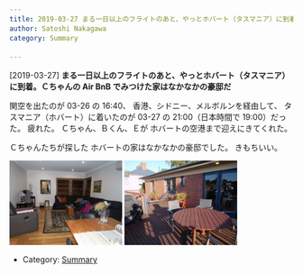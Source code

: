 ```yaml
---
title: 2019-03-27 まる一日以上のフライトのあと、やっとホバート（タスマニア）に到着。Ｃちゃんの Air BnB でみつけた家はなかなかの豪邸だ
author: Satoshi Nakagawa
category: Summary

---
```


[2019-03-27] **まる一日以上のフライトのあと、やっとホバート（タスマニア）に到着。Ｃちゃんの Air BnB でみつけた家はなかなかの豪邸だ** 

 関空を出たのが 03-26 の 16:40、
香港、シドニー、メルボルンを経由して、
タスマニア（ホバート）に着いたのが
03-27 の 21:00（日本時間で 19:00）だった。
疲れた。
Ｃちゃん、Ｂくん、Ｅが
ホバートの空港まで迎えにきてくれた。

 Ｃちゃんたちが探した
ホバートの家はなかなかの豪邸でした。
きもちいい。

<a href="/pict/2019-03-27-mansion-1.jpg"><img src="/pict/2019-03-27-mansion-1.jpg" alt="" width="200"/></a>
<a href="/pict/2019-03-27-mansion-2.jpg"><img src="/pict/2019-03-27-mansion-2.jpg" alt="" width="200"/></a>

- Category: [Summary](https://merapano.github.io/categories.html#Summary)

